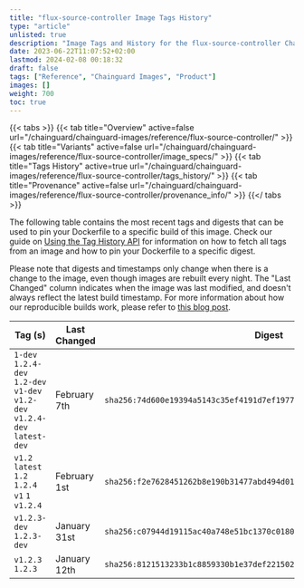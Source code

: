 ```yaml
---
title: "flux-source-controller Image Tags History"
type: "article"
unlisted: true
description: "Image Tags and History for the flux-source-controller Chainguard Image"
date: 2023-06-22T11:07:52+02:00
lastmod: 2024-02-08 00:18:32
draft: false
tags: ["Reference", "Chainguard Images", "Product"]
images: []
weight: 700
toc: true
---
```


{{< tabs >}}
{{< tab title="Overview" active=false url="/chainguard/chainguard-images/reference/flux-source-controller/" >}}
{{< tab title="Variants" active=false url="/chainguard/chainguard-images/reference/flux-source-controller/image_specs/" >}}
{{< tab title="Tags History" active=true url="/chainguard/chainguard-images/reference/flux-source-controller/tags_history/" >}}
{{< tab title="Provenance" active=false url="/chainguard/chainguard-images/reference/flux-source-controller/provenance_info/" >}}
{{</ tabs >}}

The following table contains the most recent tags and digests that can be used to pin your Dockerfile to a specific build of this image. Check our guide on [Using the Tag History API](/chainguard/chainguard-images/using-the-tag-history-api/) for information on how to fetch all tags from an image and how to pin your Dockerfile to a specific digest.

Please note that digests and timestamps only change when there is a change to the image, even though images are rebuilt every night. The "Last Changed" column indicates when the image was last modified, and doesn't always reflect the latest build timestamp. For more information about how our reproducible builds work, please refer to [this blog post](https://www.chainguard.dev/unchained/reproducing-chainguards-reproducible-image-builds).

| Tag (s)                                                                      | Last Changed | Digest                                                                    |
|------------------------------------------------------------------------------|--------------|---------------------------------------------------------------------------|
|  `1-dev` `1.2.4-dev` `1.2-dev` `v1-dev` `v1.2-dev` `v1.2.4-dev` `latest-dev` | February 7th | `sha256:74d600e19394a5143c35ef4191d7ef197745ba05d4fa732d85669221026ae822` |
|  `v1.2` `latest` `1.2` `1.2.4` `v1` `1` `v1.2.4`                             | February 1st | `sha256:f2e7628451262b8e190b31477abd494d01555274b54242e46d4370609bf2dfc8` |
|  `v1.2.3-dev` `1.2.3-dev`                                                    | January 31st | `sha256:c07944d19115ac40a748e51bc1370c0180e25b31c72257e748c87f8467972965` |
|  `v1.2.3` `1.2.3`                                                            | January 12th | `sha256:8121513233b1c8859330b1e37def22150242e0ab0bae373ac75842914c3a950d` |

